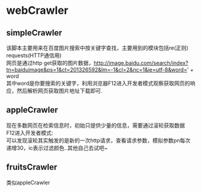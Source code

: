 # webCrawler
## simpleCrawler
该脚本主要用来在百度图片搜索中按关键字查找，主要用到的模块包括re(正则) requests(HTTP通信用)</br>
网页是通过http get获取的图片数据，http://image.baidu.com/search/index?tn=baiduimage&ps=1&ct=201326592&lm=-1&cl=2&nc=1&ie=utf-8&word=' + word</br>
其中word是你要搜索的关键字，利用浏览器F12进入开发者模式观察获取网页的响应，然后解析网页获取图片地址下载即可.
## appleCrawler
现在多数网页在检索信息时，初始只提供少量的信息，需要通过滚轮获取数据</br>
F12进入开发者模式:</br>
可以发现滚轮其实触发的是新的一次http请求，查看请求参数，模拟参数pn每次递增30，ic表示过滤颜色..其他自己去试吧~
## fruitsCrawler
类似appleCrawler
